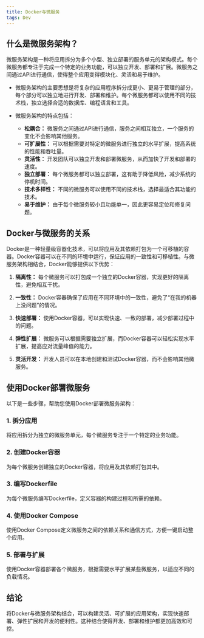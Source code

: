 ```yaml
---
title: Docker与微服务
tags: Dev
---
```


## 什么是微服务架构？

微服务架构是一种将应用拆分为多个小型、独立部署的服务单元的架构模式。每个微服务都专注于完成一个特定的业务功能，可以独立开发、部署和扩展。微服务之间通过API进行通信，使得整个应用变得模块化、灵活和易于维护。<!--more-->

- 微服务架构的主要思想是将复杂的应用程序拆分成更小、更易于管理的部分，每个部分可以独立地进行开发、部署和维护。每个微服务都可以使用不同的技术栈，独立选择合适的数据库、编程语言和工具。

- 微服务架构的特点包括：
  - **松耦合：** 微服务之间通过API进行通信，服务之间相互独立，一个服务的变化不会影响其他服务。
  - **可扩展性：** 可以根据需要对特定的微服务进行独立的水平扩展，提高系统的性能和吞吐量。
  - **灵活性：** 开发团队可以独立开发和部署微服务，从而加快了开发和部署的速度。
  - **独立部署：** 每个微服务都可以独立部署，这有助于降低风险，减少系统的停机时间。
  - **技术多样性：** 不同的微服务可以使用不同的技术栈，选择最适合其功能的技术。
  - **易于维护：** 由于每个微服务较小且功能单一，因此更容易定位和修复问题。

## Docker与微服务的关系

Docker是一种轻量级容器化技术，可以将应用及其依赖打包为一个可移植的容器。Docker容器可以在不同的环境中运行，保证应用的一致性和可移植性。与微服务架构相结合，Docker能够提供以下优势：

1. **隔离性：** 每个微服务可以打包成一个独立的Docker容器，实现更好的隔离性，避免相互干扰。

2. **一致性：** Docker容器确保了应用在不同环境中的一致性，避免了“在我的机器上没问题”的情况。

3. **快速部署：** 使用Docker容器，可以实现快速、一致的部署，减少部署过程中的问题。

4. **弹性扩展：** 微服务可以根据需要独立扩展，而Docker容器可以轻松实现水平扩展，提高应对流量峰值的能力。

5. **灵活开发：** 开发人员可以在本地创建和测试Docker容器，而不会影响其他微服务。

## 使用Docker部署微服务

以下是一些步骤，帮助您使用Docker部署微服务架构：

### 1. 拆分应用

将应用拆分为独立的微服务单元，每个微服务专注于一个特定的业务功能。

### 2. 创建Docker容器

为每个微服务创建独立的Docker容器，将应用及其依赖打包其中。

### 3. 编写Dockerfile

为每个微服务编写Dockerfile，定义容器的构建过程和所需的依赖。

### 4. 使用Docker Compose

使用Docker Compose定义微服务之间的依赖关系和通信方式，方便一键启动整个应用。

### 5. 部署与扩展

使用Docker容器部署各个微服务，根据需要水平扩展某些微服务，以适应不同的负载情况。

## 结论

将Docker与微服务架构结合，可以构建灵活、可扩展的应用架构，实现快速部署、弹性扩展和开发的便利性。这种结合使得开发、部署和维护都更加高效和可控。
